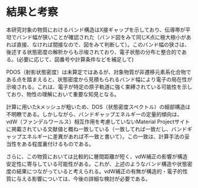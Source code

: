 # 結果と考察

本研究対象の物質におけるバンド構造はX接ギャップを示しており、伝導帯が平坦でバンド幅が狭いことが確認された（バンド図をみて同じK点に極大極小があれば直接、なければ間接なので、図をみて判断して）。このバンド幅の狭さは、後述する状態密度の解析からも示唆されており、電子状態の分布と整合的である。(必要に応じて、図番号や計算条件などを補足して)

PDOS（射影状態密度）は未算定ではあるが、対象物質が非遷移元素系化合物である点を踏まえると、状態密度から見積もられるバンド幅により電子の局在性が示唆される。これは、電子が特定の原子軌道に強く束縛されている可能性を示しており、物性の理解において重要な知見となる。

計算に用いたkメッシュが粗いため、DOS（状態密度スペクトル）の細部構造は不明瞭である。しかしながら、バンドギャップエネルギーの定量的傾向は、vdW（ファンデルワールス）相互作用を考慮していないMaterial Projectサイトに掲載されている文献値と概ね一致している（一致してれば一致だし、バンドギャップエネルギーに差異があれば不一致と書いて）。この一致は、計算手法の妥当性をある程度裏付けるものである。

さらに、この物質においては比較的に層間距離が短く、vdW補正の影響が構造安定性に寄与している可能性がある。これが、上述のようなバンド構造や状態密度の結果につながっていると考えられる。vdW補正の有無が構造的・電子的性質に与える影響については、今後の詳細な検討が必要である。